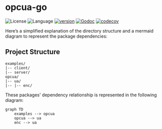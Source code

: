 # opcua-go

![License](https://img.shields.io/badge/license-Apache2.0-green) ![Language](https://img.shields.io/badge/Language-Go-blue.svg) [![version](https://img.shields.io/github/v/tag/protocol-laboratory/opcua-go?label=release&color=blue)](https://github.com/protocol-laboratory/opcua-go/releases) [![Godoc](http://img.shields.io/badge/docs-go.dev-blue.svg?style=flat-square)](https://pkg.go.dev/github.com/protocol-laboratory/opcua-go) [![codecov](https://codecov.io/gh/protocol-laboratory/opcua-go/branch/main/graph/badge.svg)](https://codecov.io/gh/protocol-laboratory/opcua-go)

Here’s a simplified explanation of the directory structure and a mermaid diagram to represent the package dependencies:

## Project Structure

```
examples/
|-- client/
|-- server/
opcua/
|-- ua/
|-- |-- enc/
```

These packages' dependency relationship is represented in the following diagram:

```mermaid
graph TD
    examples --> opcua
    opcua --> ua
    enc --> ua
```
